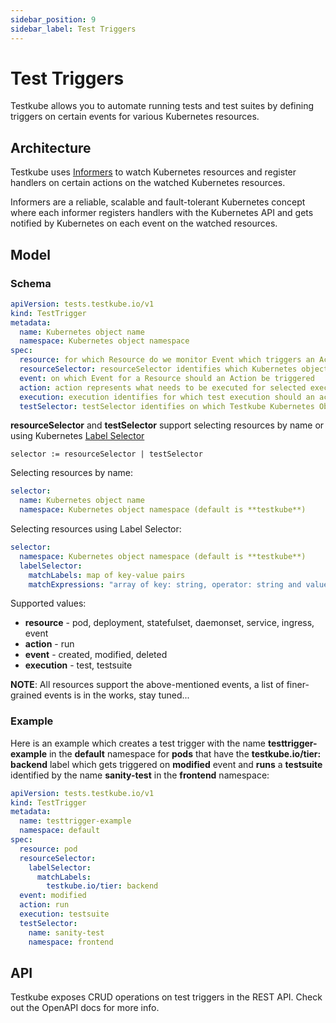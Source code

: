 ```yaml
---
sidebar_position: 9
sidebar_label: Test Triggers
---
```

# Test Triggers

Testkube allows you to automate running tests and test suites by defining triggers on certain events for various
Kubernetes resources.

## **Architecture**

Testkube uses [Informers](https://pkg.go.dev/k8s.io/client-go/informers) to watch Kubernetes resources and register handlers
on certain actions on the watched Kubernetes resources.

Informers are a reliable, scalable and fault-tolerant Kubernetes concept where each informer registers handlers with the
Kubernetes API and gets notified by Kubernetes on each event on the watched resources.

## **Model**

### Schema

```yaml
apiVersion: tests.testkube.io/v1
kind: TestTrigger
metadata:
  name: Kubernetes object name
  namespace: Kubernetes object namespace
spec:
  resource: for which Resource do we monitor Event which triggers an Action
  resourceSelector: resourceSelector identifies which Kubernetes objects should be watched
  event: on which Event for a Resource should an Action be triggered
  action: action represents what needs to be executed for selected execution
  execution: execution identifies for which test execution should an action be executed
  testSelector: testSelector identifies on which Testkube Kubernetes Objects an action should be taken
```

**resourceSelector** and **testSelector** support selecting resources by name or using
Kubernetes [Label Selector](https://kubernetes.io/docs/concepts/overview/working-with-objects/labels/#resources-that-support-set-based-requirements)

```
selector := resourceSelector | testSelector
```

Selecting resources by name:
```yaml
selector:
  name: Kubernetes object name
  namespace: Kubernetes object namespace (default is **testkube**)
```

Selecting resources using Label Selector:
```yaml
selector:
  namespace: Kubernetes object namespace (default is **testkube**)
  labelSelector:
    matchLabels: map of key-value pairs
    matchExpressions: "array of key: string, operator: string and values: []string objects"
```

Supported values:
* **resource**  - pod, deployment, statefulset, daemonset, service, ingress, event
* **action**    - run
* **event**     - created, modified, deleted
* **execution** - test, testsuite

**NOTE**: All resources support the above-mentioned events, a list of finer-grained events is in the works, stay tuned...

### Example

Here is an example which creates a test trigger with the name **testtrigger-example** in the **default** namespace for **pods**
that have the **testkube.io/tier: backend** label which gets triggered on **modified** event and **runs** a **testsuite**
identified by the name **sanity-test** in the **frontend** namespace:

```yaml
apiVersion: tests.testkube.io/v1
kind: TestTrigger
metadata:
  name: testtrigger-example
  namespace: default
spec:
  resource: pod
  resourceSelector:
    labelSelector:
      matchLabels:
        testkube.io/tier: backend
  event: modified
  action: run
  execution: testsuite
  testSelector:
    name: sanity-test
    namespace: frontend
```

## API

Testkube exposes CRUD operations on test triggers in the REST API. Check out the OpenAPI docs for more info.

